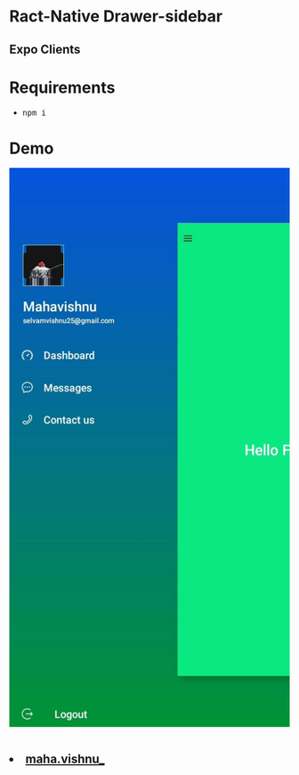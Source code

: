 # Ract-Native Drawer-sidebar
<h2>Expo Clients</h2>
<h1>Requirements</h1>
<ul>
<li><pre>npm i </pre></li>
</ul>
<h1>Demo</h1>
<pre>
<li style="display:flex;">
<img src="./assets/screenshot/drawerslide.jpg" />
</li>
</pre>
<h2>
<li>
<a href="https://www.instagram.com/maha.vishnu_/">
maha.vishnu_
</a>
</li>
</h2>